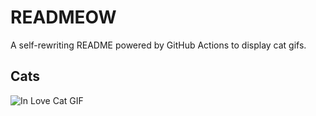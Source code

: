 # READMEOW

A self-rewriting README powered by GitHub Actions to display cat gifs.

## Cats

![In Love Cat GIF](https://media2.giphy.com/media/MDJ9IbxxvDUQM/200.gif?cid=9acd02darlpbo66huacxzqhk5quizzb6ob3759aga75mup2h&ep=v1_gifs_search&rid=200.gif&ct=g)
